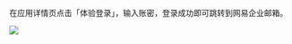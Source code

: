 <IntegrationDetailCard title="体验登录">

在应用详情页点击「体验登录」，输入账密，登录成功即可跳转到网易企业邮箱。

![](~@imagesZhCn/integration/wangyi-email-v2/2-1.png)

</IntegrationDetailCard>
